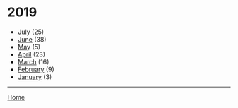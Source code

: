 # 2019

  * [July](./2019-07.md) (25)
  * [June](./2019-06.md) (38)
  * [May](./2019-05.md) (5)
  * [April](./2019-04.md) (23)
  * [March](./2019-03.md) (16)
  * [February](./2019-02.md) (9)
  * [January](./2019-01.md) (3)

----

[Home](../)
